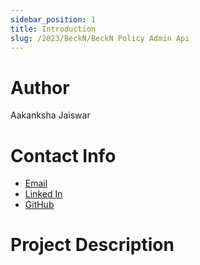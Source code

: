 ```yaml
---
sidebar_position: 1
title: Introduction
slug: /2023/BeckN/BeckN Policy Admin Api
---
```



# Author
Aakanksha Jaiswar

# Contact Info
- [Email](mailto:aakankshajaiswar_it20b9_58@dtu.ac.in)
- [Linked In](https://www.linkedin.com/in/aakanksha-jaiswar-949392201/)
- [GitHub](https://github.com/aakanksha1801/)

# Project Description


